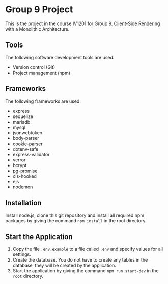 # Group 9 Project

This is the project in the course IV1201 for Group 9. Client-Side Rendering with a Monolithic Architecture. 

## Tools

The following software development tools are used.

- Version control (Git)
- Project management (npm)

## Frameworks

The following frameworks are used.

- express
- sequelize
- mariadb
- mysql
- jsonwebtoken
- body-parser
- cookie-parser
- dotenv-safe
- express-validator
- verror
- bcrypt
- pg-promise
- cls-hooked
- ejs
- nodemon

## Installation

Install node.js, clone this git repository and install all required npm packages by giving the command `npm install` in the root directory.

## Start the Application

1. Copy the file `.env.example` to a file called `.env` and specify values for all settings.
1. Create the database. You do not have to create any tables in the database, they will be created by the application.
1. Start the application by giving the command `npm run start-dev` in the `root` directory.
 
